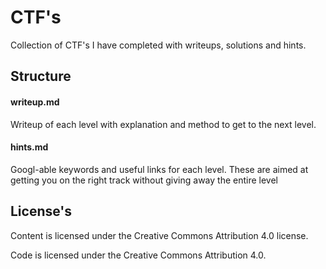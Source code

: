 # CTF's

Collection of CTF's I have completed with writeups, solutions and hints.


## Structure

#### writeup.md

Writeup of each level with explanation and method to get to the next level.

#### hints.md

Googl-able keywords and useful links for each level. These are aimed at getting you on the right track without giving away the entire level


## License's

Content is licensed under the Creative Commons Attribution 4.0 license.

Code is licensed under the Creative Commons Attribution 4.0.
